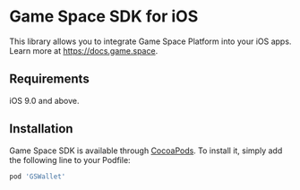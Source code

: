 # Game Space SDK for iOS

This library allows you to integrate Game Space Platform into your iOS apps. Learn more at https://docs.game.space.

## Requirements

iOS 9.0 and above.

## Installation

Game Space SDK is available through [CocoaPods](https://cocoapods.org). To install it, simply add the following line to your Podfile:

```ruby
pod 'GSWallet'
```
